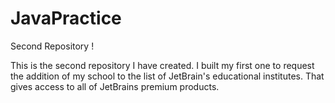# JavaPractice
Second Repository !  

This is the second repository I have created. I built my first one to request the addition of my school to the list of JetBrain's educational institutes. That gives access to all of JetBrains premium products.

